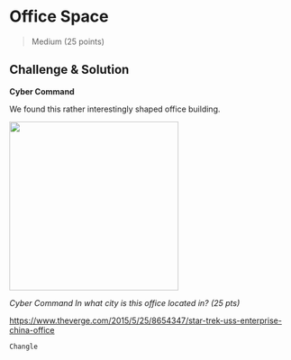 # Office Space
> Medium (25 points)

## Challenge & Solution

**Cyber Command**

We found this rather interestingly shaped office building.

<img src="https://github.com/logicoverflow/ncl/blob/main/spring-2022-practice/osint/office/office.jpg" height=300 />

_Cyber Command
In what city is this office located in? (25 pts)_

https://www.theverge.com/2015/5/25/8654347/star-trek-uss-enterprise-china-office

```Changle```
